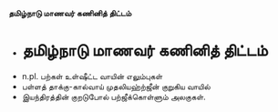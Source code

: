 **தமிழ்நாடு மாணவர் கணினித் திட்டம்**
- # தமிழ்நாடு மாணவர் கணினித் திட்டம்
- n.pl. பற்கள் உள்ஷீட்ட வாயின் எலும்புகள்
- பள்ளத் தாக்கு-கால்வாய் முதலியஹ்ற்ஜீன் குறுகிய வாயில்
- இயந்திரத்தின் குறடுபோல் பற்ஜீக்கொள்ளும் அலகுகள்.

